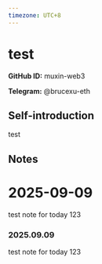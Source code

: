 ```yaml
---
timezone: UTC+8
---
```


# test

**GitHub ID:** muxin-web3

**Telegram:** @brucexu-eth

## Self-introduction

test

## Notes
<!-- Content_START -->

# 2025-09-09
<!-- DAILY_CHECKIN_2025-09-09_START -->
test note for today 123
<!-- DAILY_CHECKIN_2025-09-09_END -->



<!-- Content_END -->


### 2025.09.09
test note for today 123

